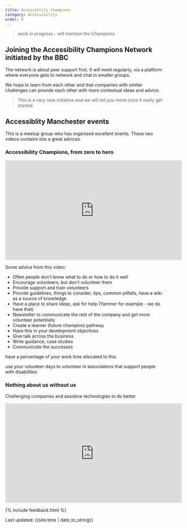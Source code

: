 ```yaml
---
title: Accessiblity champions
category: Accessibility
order: 9
---
```


<blockquote class="red"><p>work in progress - will mention the Champions</p></blockquote>

## Joining the Accessibility Champions Network initiated by the BBC

The network is about peer support first. It will meet regularly, via a platform where everyone gets to network and chat in smaller groups.

We hope to learn from each other and that companies with similar challenges can provide each other with more contextual ideas and advice.

> This is a very new initiative and we will tell you more once it really get started.


## Accessiblity Manchester events

This is a meetup group who has organised excellent events. These two videos contains lots a great advices.

### Accessibility Champions, from zero to hero

<iframe title="Accessibility champions from zero to hero" width="560" height="315" src="https://www.youtube.com/embed/kpm_6opUBh8" frameborder="0" allow="accelerometer; autoplay; clipboard-write; encrypted-media; gyroscope; picture-in-picture" allowfullscreen></iframe>

Some advice from this video:
- Often people don't know what to do or how to do it well  
- Encourage volunteers, but don't volunteer them  
- Provide support and train volunteers  
- Provide guidelines, things to consider, tips, common pitfalls, have a wiki as a source of knowledge  
- Have a place to share ideas, ask for help (Yammer for example - we do have that)  
- Newsletter to communicate the rest of the company and get more volunteer potentially  
- Create a learner (future champion) pathway  
- Have this in your development objectives  
- Give talk across the business  
- Write guidance, case studies  
- Communicate the successes  

have a percentage of your work time allocated to this  

use your volunteer days to volunteer in associations that support people with disabilities  

### Nothing about us without us
Challenging companies and assistive technologies to do better

<iframe title="Nothing about us without us" width="560" height="315" src="https://www.youtube.com/embed/eYKe6si3Q9Y" frameborder="0" allow="accelerometer; autoplay; clipboard-write; encrypted-media; gyroscope; picture-in-picture" allowfullscreen></iframe>

{% include feedback.html %}
<div>Last updated: {{site.time | date_to_string}}</div>
